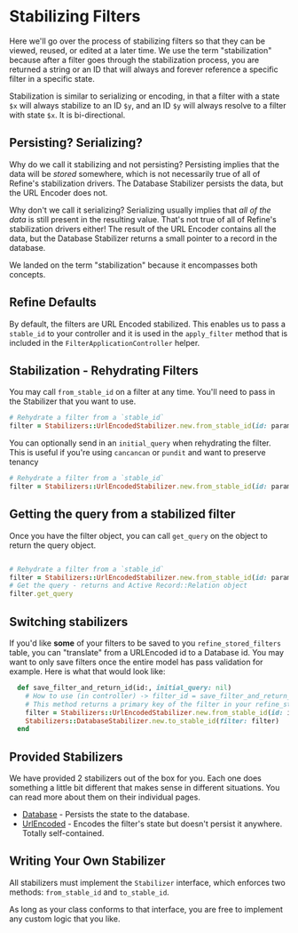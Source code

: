 
# Stabilizing Filters

Here we'll go over the process of stabilizing filters so that they can be viewed, reused, or edited at a later time. We use the term "stabilization" because after a filter goes through the stabilization process, you are returned a string or an ID that will always and forever reference a specific filter in a specific state. 

Stabilization is similar to serializing or encoding, in that a filter with a state `$x` will always stabilize to an ID `$y`, and an ID `$y` will always resolve to a filter with state `$x`. It is bi-directional.

## Persisting? Serializing?

Why do we call it stabilizing and not persisting? Persisting implies that the data will be _stored_ somewhere, which is not necessarily true of all of Refine's stabilization drivers. The Database Stabilizer persists the data, but the URL Encoder does not.

Why don't we call it serializing? Serializing usually implies that _all of the data_ is still present in the resulting value. That's not true of all of Refine's stabilization drivers either! The result of the URL Encoder contains all the data, but the Database Stabilizer returns a small pointer to a record in the database.

We landed on the term "stabilization" because it encompasses both concepts.


## Refine Defaults 

By default, the filters are URL Encoded stabilized. This enables us to pass a `stable_id` to your controller and it is used in the `apply_filter` method that is included in the `FilterApplicationController` helper.

## Stabilization - Rehydrating Filters 

You may call `from_stable_id` on a filter at any time. You'll need to pass in the Stabilizer that you want to use.

```ruby
# Rehydrate a filter from a `stable_id`
filter = Stabilizers::UrlEncodedStabilizer.new.from_stable_id(id: params[:stable_id])
```

You can optionally send in an `initial_query` when rehydrating the filter. This is useful if you're using `cancancan` or `pundit` and want to preserve tenancy

```ruby
# Rehydrate a filter from a `stable_id`
filter = Stabilizers::UrlEncodedStabilizer.new.from_stable_id(id: params[:stable_id], initial_query: initial_query)
```


## Getting the query from a stabilized filter

Once you have the filter object, you can call `get_query` on the object to return the query object. 
```ruby

# Rehydrate a filter from a `stable_id`
filter = Stabilizers::UrlEncodedStabilizer.new.from_stable_id(id: params[:stable_id])
# Get the query - returns and Active Record::Relation object 
filter.get_query
```

## Switching stabilizers
If you'd like **some** of your filters to be saved to you `refine_stored_filters` table, you can "translate" from a URLEncoded id to a Database id. You may want to only save filters once the entire model has pass validation for example. Here is what that would look like: 

```ruby
  def save_filter_and_return_id(id:, initial_query: nil)
    # How to use (in controller) -> filter_id = save_filter_and_return_id(id: params[:stable_id], initial_query: scope)
    # This method returns a primary key of the filter in your refine_stored_filters table which you can then add to your model
    filter = Stabilizers::UrlEncodedStabilizer.new.from_stable_id(id: id, initial_query: initial_query)
    Stabilizers::DatabaseStabilizer.new.to_stable_id(filter: filter)
  end
```


## Provided Stabilizers

We have provided 2 stabilizers out of the box for you. Each one does something a little bit different that makes sense in different situations. You can read more about them on their individual pages.

- [Database](/stabilizers/database) - Persists the state to the database.
- [UrlEncoded](/stabilizers/urlencoded) - Encodes the filter's state but doesn't persist it anywhere. Totally self-contained.

## Writing Your Own Stabilizer

All stabilizers must implement the `Stabilizer` interface, which enforces two methods: `from_stable_id` and `to_stable_id`.

As long as your class conforms to that interface, you are free to implement any custom logic that you like.